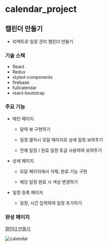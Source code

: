 # calendar_project

## 캘린더 만들기
- 리액트로 일정 관리 캘린더 만들기

### 기술 스택
- React
- Redux
- styled-components
- firebase
- fullcalendar
- react-bootstrap
  


### 주요 기능
- 메인 페이지

    - 달력 뷰 구현하기 

    - 일정 클릭시 모달 페이지로 상세 일정 보여주기

    - 전체 일정 / 완료 일정 토글 사용하여 보여주기

- 상세 페이지

    - 모달 페이지에서 삭제, 완료 기능 구현
    
    - 해당 일정 완료 시 색상 변경하기  

- 일정 등록 페이지

    - 일정, 시간 입력하여 일정 추가하기


### 완성 페이지

[캘린더 만들기](https://calendar-6a182.web.app/)

![calendar](https://user-images.githubusercontent.com/50295043/136641301-2d260806-2213-4d93-b904-574c651ee913.gif)

